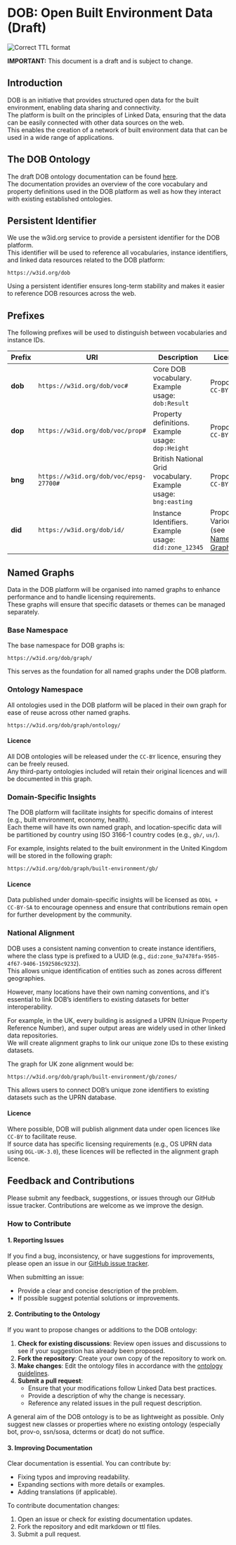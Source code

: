 # DOB: Open Built Environment Data (Draft)

![Correct TTL format](https://github.com/abc-rp/dob/actions/workflows/ttlformat.yaml/badge.svg)

**IMPORTANT:** This document is a draft and is subject to change.

## Introduction

DOB is an initiative that provides structured open data for the built environment, enabling data sharing and connectivity.  
The platform is built on the principles of Linked Data, ensuring that the data can be easily connected with other data sources on the web.  
This enables the creation of a network of built environment data that can be used in a wide range of applications.

## The DOB Ontology

The draft DOB ontology documentation can be found [here](docs/ontology.md).  
The documentation provides an overview of the core vocabulary and property definitions used in the DOB platform as well as how they interact with existing established ontologies.

## Persistent Identifier

We use the w3id.org service to provide a persistent identifier for the DOB platform.  
This identifier will be used to reference all vocabularies, instance identifiers, and linked data resources related to the DOB platform:

```
https://w3id.org/dob
```

Using a persistent identifier ensures long-term stability and makes it easier to reference DOB resources across the web.

## Prefixes

The following prefixes will be used to distinguish between vocabularies and instance IDs.

| Prefix | URI | Description | Licence |
|--------|-----|-------------|---------|
| **dob** | `https://w3id.org/dob/voc#` | Core DOB vocabulary. Example usage: `dob:Result` | Proposed: `CC-BY` |
| **dop** | `https://w3id.org/dob/voc/prop#` | Property definitions. Example usage: `dop:Height` | Proposed: `CC-BY` |
| **bng** | `https://w3id.org/dob/voc/epsg-27700#` | British National Grid vocabulary. Example usage: `bng:easting` | Proposed: `CC-BY` |
| **did** | `https://w3id.org/dob/id/` | Instance Identifiers. Example usage: `did:zone_12345` | Proposed: Various (see [Named Graphs](#named-graphs)) |

## Named Graphs

Data in the DOB platform will be organised into named graphs to enhance performance and to handle licensing requirements.  
These graphs will ensure that specific datasets or themes can be managed separately.

### Base Namespace

The base namespace for DOB graphs is:

```
https://w3id.org/dob/graph/
```

This serves as the foundation for all named graphs under the DOB platform.

### Ontology Namespace

All ontologies used in the DOB platform will be placed in their own graph for ease of reuse across other named graphs.

```
https://w3id.org/dob/graph/ontology/
```

#### Licence

All DOB ontologies will be released under the `CC-BY` licence, ensuring they can be freely reused.  
Any third-party ontologies included will retain their original licences and will be documented in this graph.

### Domain-Specific Insights

The DOB platform will facilitate insights for specific domains of interest (e.g., built environment, economy, health).  
Each theme will have its own named graph, and location-specific data will be partitioned by country using ISO 3166-1 country codes (e.g., `gb/`, `us/`).

For example, insights related to the built environment in the United Kingdom will be stored in the following graph:

```
https://w3id.org/dob/graph/built-environment/gb/
```

#### Licence

Data published under domain-specific insights will be licensed as `ODbL + CC-BY-SA` to encourage openness and ensure that contributions remain open for further development by the community.

### National Alignment

DOB uses a consistent naming convention to create instance identifiers, where the class type is prefixed to a UUID (e.g., `did:zone_9a7478fa-9505-4f67-9406-1592586c9232`).  
This allows unique identification of entities such as zones across different geographies.

However, many locations have their own naming conventions, and it's essential to link DOB’s identifiers to existing datasets for better interoperability.

For example, in the UK, every building is assigned a UPRN (Unique Property Reference Number), and super output areas are widely used in other linked data repositories.  
We will create alignment graphs to link our unique zone IDs to these existing datasets.

The graph for UK zone alignment would be:

```
https://w3id.org/dob/graph/built-environment/gb/zones/
```

This allows users to connect DOB’s unique zone identifiers to existing datasets such as the UPRN database.

#### Licence

Where possible, DOB will publish alignment data under open licences like `CC-BY` to facilitate reuse.  
If source data has specific licensing requirements (e.g., OS UPRN data using `OGL-UK-3.0`), these licences will be reflected in the alignment graph licence.

## Feedback and Contributions

Please submit any feedback, suggestions, or issues through our GitHub issue tracker. Contributions are welcome as we improve the design.

### How to Contribute

#### 1. Reporting Issues
If you find a bug, inconsistency, or have suggestions for improvements, please open an issue in our [GitHub issue tracker](https://github.com/abc-rp/dob/issues).

When submitting an issue:
- Provide a clear and concise description of the problem.
- If possible suggest potential solutions or improvements.

#### 2. Contributing to the Ontology
If you want to propose changes or additions to the DOB ontology:
1. **Check for existing discussions**: Review open issues and discussions to see if your suggestion has already been proposed.
2. **Fork the repository**: Create your own copy of the repository to work on.
3. **Make changes**: Edit the ontology files in accordance with the [ontology guidelines](resources/ontology.md).
4. **Submit a pull request**:
   - Ensure that your modifications follow Linked Data best practices.
   - Provide a description of why the change is necessary.
   - Reference any related issues in the pull request description.

A general aim of the DOB ontology is to be as lightweight as possible. Only suggest new classes or properties where no existing ontology (especially bot, prov-o, ssn/sosa, dcterms or dcat) do not suffice.

#### 3. Improving Documentation
Clear documentation is essential. You can contribute by:
- Fixing typos and improving readability.
- Expanding sections with more details or examples.
- Adding translations (if applicable).

To contribute documentation changes:
1. Open an issue or check for existing documentation updates.
2. Fork the repository and edit markdown or ttl files.
3. Submit a pull request.